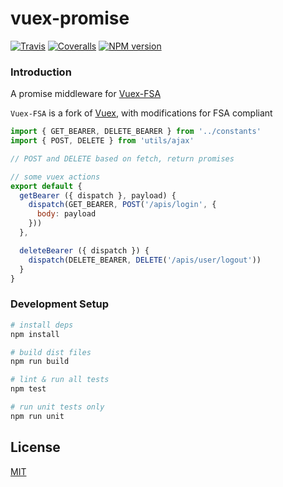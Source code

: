 # vuex-promise
[![Travis](https://img.shields.io/travis/crossjs/vuex-promise.svg?style=flat-square)](https://github.com/crossjs/vuex-promise)
[![Coveralls](https://img.shields.io/coveralls/crossjs/vuex-promise.svg?style=flat-square)](https://github.com/crossjs/vuex-promise)
[![NPM version](https://img.shields.io/npm/v/vuex-promise.svg?style=flat-square)](https://npmjs.org/package/vuex-promise)


### Introduction

A promise middleware for [Vuex-FSA](https://www.npmjs.com/package/vuex-fsa)

`Vuex-FSA` is a fork of [Vuex](https://github.com/vuejs/vuex), with modifications for FSA compliant

``` js
import { GET_BEARER, DELETE_BEARER } from '../constants'
import { POST, DELETE } from 'utils/ajax'

// POST and DELETE based on fetch, return promises

// some vuex actions
export default {
  getBearer ({ dispatch }, payload) {
    dispatch(GET_BEARER, POST('/apis/login', {
      body: payload
    }))
  },

  deleteBearer ({ dispatch }) {
    dispatch(DELETE_BEARER, DELETE('/apis/user/logout'))
  }
}
```

### Development Setup

``` bash
# install deps
npm install

# build dist files
npm run build

# lint & run all tests
npm test

# run unit tests only
npm run unit
```

## License

[MIT](http://opensource.org/licenses/MIT)
